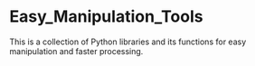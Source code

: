 # Easy_Manipulation_Tools
This is a collection of Python libraries and its functions for easy manipulation and faster processing.
